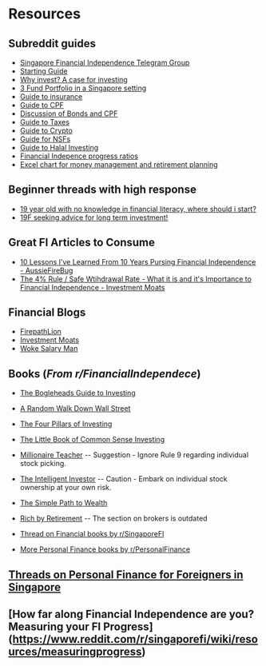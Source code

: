 # Resources

## Subreddit guides

* [Singapore Financial Independence Telegram Group](https://t.me/sgfinindependence)
* [Starting Guide](https://www.reddit.com/r/singaporefi/comments/j7f815/starting_guide_to_fi/)
* [Why invest? A case for investing](https://www.reddit.com/r/singaporefi/comments/10u1fn0/a_case_for_investing/)
* [3 Fund Portfolio in a Singapore setting](https://www.reddit.com/r/singaporefi/comments/n5y4oh/a_guide_to_the_3_fund_portfolio_and_its/)
* [Guide to insurance](https://www.reddit.com/r/singaporefi/comments/jdxn37/a_guide_to_insurance_in_singapore/)
* [Guide to CPF](https://www.reddit.com/r/singaporefi/comments/jqglfs/a_guide_to_cpf/)
* [Discussion of Bonds and CPF](https://www.reddit.com/r/singaporefi/comments/ov3fpu/cpf_and_its_relation_to_bonds/h782kjl/?utm_source=share&utm_medium=web2x&context=3)
* [Guide to Taxes](https://www.reddit.com/r/singaporefi/comments/ks8mzy/a_guide_to_taxes_and_tax_relief/)
* [Guide to Crypto](https://www.reddit.com/r/singaporefi/comments/nait09/a_how_to_guide_on_cryptocurrency_in_singapore_for/)
* [Guide for NSFs](https://www.reddit.com/r/singaporefi/comments/uopn2w/a_guide_for_nsfs/)
* [Guide to Halal Investing](https://www.reddit.com/r/singaporefi/comments/ogsoi8/beginner_guide_to_halal_investing_in_singapore/)
* [Financial Indepence progress ratios](https://www.reddit.com/r/singaporefi/comments/p9p668/the_vital_ratios_to_track_on_your_journey_to/)
* [Excel chart for money management and retirement planning](https://www.reddit.com/r/singaporefi/comments/uoqh2e/made_an_excel_for_cashflow_projections_for/)

## Beginner threads with high response

* [19 year old with no knowledge in financial literacy, where should i start?](https://www.reddit.com/r/singaporefi/comments/n3r3ec/19_year_old_with_no_knowledge_in_financial/)
* [19F seeking advice for long term investment!](https://www.reddit.com/r/singaporefi/comments/nvns9n/19f_seeking_advice_for_long_term_investment/)

## Great FI Articles to Consume

* [10 Lessons I’ve Learned From 10 Years Pursing Financial Independence - AussieFireBug](https://www.aussiefirebug.com/10-lessons-ive-learned-from-10-years-pursuing-financial-independence/)
* [The 4% Rule / Safe Wtihdrawal Rate - What it is and it's Importance to Financial Independence - Investment Moats](https://investmentmoats.com/financial-independence/safe-withdrawal-rate-swr-important-financial-independence/)

## Financial Blogs

* [FirepathLion](https://www.firepathlion.com/)
* [Investment Moats](https://investmentmoats.com/)
* [Woke Salary Man](https://thewokesalaryman.com/)

## Books (*From r/FinancialIndependece*)

* [The Bogleheads Guide to Investing](https://nlb.overdrive.com/search?query=The+Bogleheads+Guide+to+Investing)
* [A Random Walk Down Wall Street](https://nlb.overdrive.com/media/4127083)
* [The Four Pillars of Investing](https://nlb.overdrive.com/search?query=The%20Four%20Pillars%20of%20Investing)
* [The Little Book of Common Sense Investing](https://nlb.overdrive.com/search?query=The+Little+Book+of+Common+Sense+Investing)
* [Millionaire Teacher](https://nlb.overdrive.com/search?query=Millionaire+Teacher) -- Suggestion - Ignore Rule 9 regarding individual stock picking.
* [The Intelligent Investor](https://nlb.overdrive.com/search?query=The+Intelligent+Investor) -- Caution - Embark on individual stock ownership at your own risk.
* [The Simple Path to Wealth](https://nlb.overdrive.com/search?query=The+Simple+Path+to+Wealth)
* [Rich by Retirement](https://www.nlb.gov.sg/biblio/203151488) -- The section on brokers is outdated

* [Thread on Financial books by r/SingaporeFI](https://www.reddit.com/r/singaporefi/comments/knn5jc/good_investment_books_for_investing_in_singapore/)

* [More Personal Finance books by r/PersonalFinance](https://www.reddit.com/r/financialindependence/wiki/books)

## [Threads on Personal Finance for Foreigners in Singapore](https://www.reddit.com/r/singaporefi/wiki/resources/expatcompilation)

## [How far along Financial Independence are you? Measuring your FI Progress] (<https://www.reddit.com/r/singaporefi/wiki/resources/measuringprogress>)
